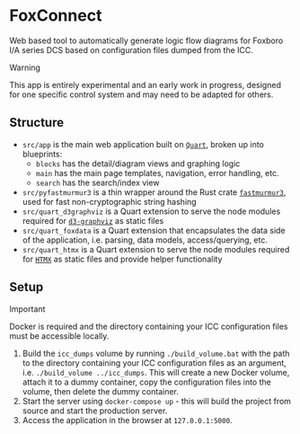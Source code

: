 # FoxConnect

Web based tool to automatically generate logic flow diagrams for Foxboro I/A series DCS based on configuration files dumped from the ICC.

> [!WARNING]
> This app is entirely experimental and an early work in progress, designed for one specific control system and may need to be adapted for others.

## Structure

- `src/app` is the main web application built on [`Quart`](https://github.com/pallets/quart), broken up into blueprints:
    - `blocks` has the detail/diagram views and graphing logic
    - `main` has the main page templates, navigation, error handling, etc.
    - `search` has the search/index view
- `src/pyfastmurmur3` is a thin wrapper around the Rust crate [`fastmurmur3`](https://crates.io/crates/fastmurmur3), used for fast non-cryptographic string hashing
- `src/quart_d3graphviz` is a Quart extension to serve the node modules required for [`d3-graphviz`](https://github.com/magjac/d3-graphviz) as static files
- `src/quart_foxdata` is a Quart extension that encapsulates the data side of the application, i.e. parsing, data models, access/querying, etc.
- `src/quart_htmx` is a Quart extension to serve the node modules required for [`HTMX`](https://htmx.org/) as static files and provide helper functionality

## Setup

> [!Important]
> Docker is required and the directory containing your ICC configuration files must be accessible locally.

1. Build the `icc_dumps` volume by running `./build_volume.bat` with the path to the directory containing your ICC configuration files as an argument, i.e. `./build_volume ../icc_dumps`. This will create a new Docker volume, attach it to a dummy container, copy the configuration files into the volume, then delete the dummy container.
1. Start the server using `docker-compose up` - this will build the project from source and start the production server.
1. Access the application in the browser at `127.0.0.1:5000`.
